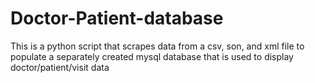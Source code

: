 # Doctor-Patient-database
This is a python script that scrapes data from a csv, son, and xml file to populate a separately created mysql database that is used to display doctor/patient/visit data
